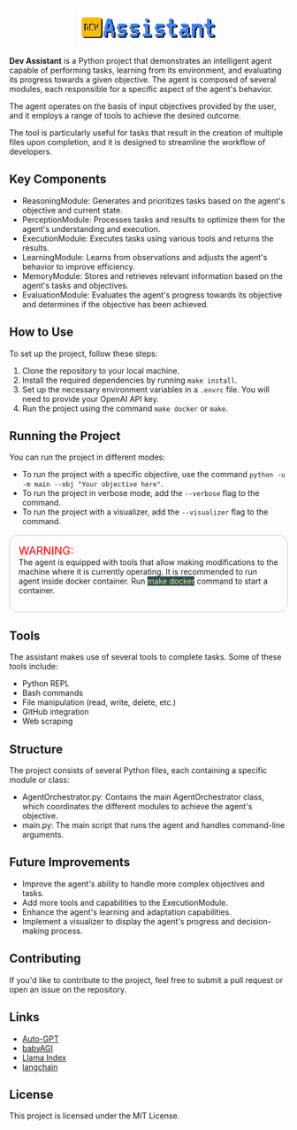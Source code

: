 <div align="center">
<img src=".github/logo.png" alt="DevAssistant Logo"/>
</div>

**Dev Assistant** is a Python project that demonstrates an intelligent agent capable of performing tasks, learning from its environment, and evaluating its progress towards a given objective. The agent is composed of several modules, each responsible for a specific aspect of the agent's behavior.

The agent operates on the basis of input objectives provided by the user, and it employs a range of tools to achieve the desired outcome.

The tool is particularly useful for tasks that result in the creation of multiple files upon completion, and it is designed to streamline the workflow of developers.

## Key Components

- ReasoningModule: Generates and prioritizes tasks based on the agent's objective and current state.
- PerceptionModule: Processes tasks and results to optimize them for the agent's understanding and execution.
- ExecutionModule: Executes tasks using various tools and returns the results.
- LearningModule: Learns from observations and adjusts the agent's behavior to improve efficiency.
- MemoryModule: Stores and retrieves relevant information based on the agent's tasks and objectives.
- EvaluationModule: Evaluates the agent's progress towards its objective and determines if the objective has been achieved.

## How to Use

To set up the project, follow these steps:

1. Clone the repository to your local machine.
2. Install the required dependencies by running `make install`.
3. Set up the necessary environment variables in a `.envrc` file. You will need to provide your OpenAI API key.
4. Run the project using the command `make docker` or `make`.

## Running the Project

You can run the project in different modes:

- To run the project with a specific objective, use the command `python -u -m main --obj "Your objective here"`.
- To run the project in verbose mode, add the `--verbose` flag to the command.
- To run the project with a visualizer, add the `--visualizer` flag to the command.

<div style="border: 1px solid #ccc; border-radius: 16px; padding: 16px; margin: 16px 0;">
  <p style="color: red; margin: 0; font-size: 1.4em">
    WARNING: </p>The agent is equipped with tools that allow making modifications to the machine where it is currently operating. It is recommended to run agent inside docker container. Run <p style="color: rgb(240, 230, 140); background: rgb(47, 79, 79); display: inline;">make docker</p> command to start a container.
  </p>
</div>

## Tools

The assistant makes use of several tools to complete tasks. Some of these tools include:

- Python REPL
- Bash commands
- File manipulation (read, write, delete, etc.)
- GitHub integration
- Web scraping

## Structure

The project consists of several Python files, each containing a specific module or class:

- AgentOrchestrator.py: Contains the main AgentOrchestrator class, which coordinates the different modules to achieve the agent's objective.
- main.py: The main script that runs the agent and handles command-line arguments.

## Future Improvements

- Improve the agent's ability to handle more complex objectives and tasks.
- Add more tools and capabilities to the ExecutionModule.
- Enhance the agent's learning and adaptation capabilities.
- Implement a visualizer to display the agent's progress and decision-making process.

## Contributing

If you'd like to contribute to the project, feel free to submit a pull request or open an issue on the repository.

## Links

- [Auto-GPT](https://github.com/Torantulino/Auto-GPT)
- [babyAGI](https://github.com/yoheinakajima/babyagi)
- [Llama Index](https://github.com/jerryjliu/llama_index)
- [langchain](https://github.com/hwchase17/langchain)

## License

This project is licensed under the MIT License.
